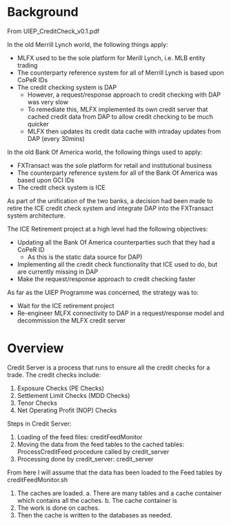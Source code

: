 # Background

From UIEP_CreditCheck_v0.1.pdf

In the old Merrill Lynch world, the following things apply:

- MLFX used to be the sole platform for Merill Lynch, i.e. MLB entity trading
- The counterparty reference system for all of Merrill Lynch is based upon CoPeR IDs
- The credit checking system is DAP
  * However, a request/response approach to credit checking with DAP was very slow
  * To remediate this, MLFX implemented its own credit server that cached credit data from DAP to allow credit checking to be much quicker
  * MLFX then updates its credit data cache with intraday updates from DAP (every 30mins)

In the old Bank Of America world, the following things used to apply:

- FXTransact was the sole platform for retail and institutional business
- The counterparty reference system for all of the Bank Of America was based upon GCI IDs
- The credit check system is ICE

As part of the unification of the two banks, a decision had been made to retire the ICE credit check system and integrate DAP into the FXTransact system architecture.

The ICE Retirement project at a high level had the following objectives:

- Updating all the Bank Of America counterparties such that they had a CoPeR ID
  * As this is the static data source for DAP)
- Implementing all the credit check functionality that ICE used to do, but are currently missing in DAP
- Make the request/response approach to credit checking faster

As far as the UIEP Programme was concerned, the strategy was to:

- Wait for the ICE retirement project
- Re-engineer MLFX connectivity to DAP in a request/response model and decommission the MLFX credit server


# Overview

Credit Server is a process that runs to ensure all the credit checks for a trade.
The credit checks include:

1. Exposure Checks (PE Checks)
2. Settlement Limit Checks (MDD Checks)
3. Tenor Checks
4. Net Operating Profit (NOP) Checks

Steps in Credit Server:

1. Loading of the feed files: creditFeedMonitor
2. Moving the data from the feed tables to the cached tables: ProcessCreditFeed procedure called by credit_server
3. Processing done by credit_server: credit_server

From here I will assume that the data has been loaded to the Feed tables by creditFeedMonitor.sh

1. The caches are loaded.
a. There are many tables and a cache container which contains all the caches.
b. The cache container is
2. The work is done on caches.
3. Then the cache is written to the databases as needed.





